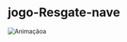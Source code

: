 # jogo-Resgate-nave

![Animaçãoa](https://user-images.githubusercontent.com/86753688/154855305-6b9c91e8-b09f-4b04-920c-be7c15ed3f6f.gif)
